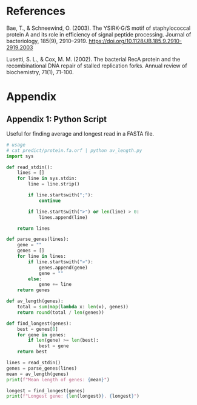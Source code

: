 # References

Bae, T., & Schneewind, O. (2003). The YSIRK-G/S motif of staphylococcal protein A and its role in efficiency of signal peptide processing. Journal of bacteriology, 185(9), 2910–2919. https://doi.org/10.1128/JB.185.9.2910-2919.2003

Lusetti, S. L., & Cox, M. M. (2002). The bacterial RecA protein and the recombinational DNA repair of stalled replication forks. Annual review of biochemistry, 71(1), 71-100.

# Appendix

## Appendix 1: Python Script

Useful for finding average and longest read in a FASTA file.

```python
# usage
# cat predict/protein.fa.orf | python av_length.py
import sys

def read_stdin():
    lines = []
    for line in sys.stdin:
        line = line.strip()

        if line.startswith(";"):
            continue

        if line.startswith(">") or len(line) > 0:
            lines.append(line)

    return lines

def parse_genes(lines):
    gene = ""
    genes = []
    for line in lines:
        if line.startswith(">"):
            genes.append(gene)
            gene = ""
        else:
            gene += line
    return genes

def av_length(genes):
    total = sum(map(lambda x: len(x), genes))
    return round(total / len(genes))

def find_longest(genes):
    best = genes[0]
    for gene in genes:
        if len(gene) >= len(best):
            best = gene
    return best

lines = read_stdin()
genes = parse_genes(lines)
mean = av_length(genes)
print(f"Mean length of genes: {mean}")

longest = find_longest(genes)
print(f"Longest gene: {len(longest)}. {longest}")
```
